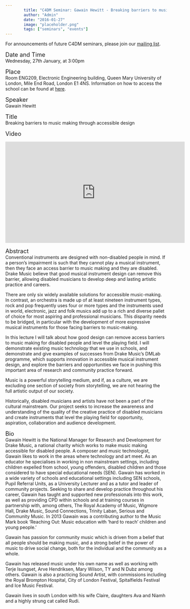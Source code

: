 ```yaml
---
        title: "C4DM Seminar: Gawain Hewitt - Breaking barriers to music making through accessible design"
        author: "Admin"
        date: "2016-01-27"
        image: "placeholder.png"
        tags: ["seminars", "events"]
---
```


<p>For announcements of future C4DM seminars, please join our <a href="/seminars.html">mailing list</a>.</p>


<span style="font-size: 130%;">Date and Time</span></br>
Wednesday, 27th January, at 3:00pm

<span style="font-size: 130%;">Place</span></br>
Room ENG209, Electronic Engineering building, Queen Mary University of London, Mile End Road, London E1 4NS. Information on how to access the school can be found at <a href="http://www.eecs.qmul.ac.uk/contact-us/">here</a>.

<span style="font-size: 130%;">Speaker</span></br>
Gawain Hewitt

<span style="font-size: 130%;">Title</span></br>
Breaking barriers to music making through accessible design

<span style="font-size: 130%;">Video</span></br>
<iframe width="560" height="315" src="https://www.youtube.com/embed/EHw8P6THiWs?rel=0" frameborder="0" allowfullscreen></iframe>

<span style="font-size: 130%;">Abstract</span></br>
Conventional instruments are designed with non-disabled people in mind. If a person’s impairment is such that they cannot play a musical instrument, then they face an access barrier to music making and they are disabled. Drake Music believe that good musical instrument design can remove this barrier, allowing disabled musicians to develop deep and lasting artistic practice and careers.

There are only six widely available solutions for accessible music-making. In contrast, an orchestra is made up of at least nineteen instrument types, rock and pop frequently uses four or more types and the instruments used in world, electronic, jazz and folk musics add up to a rich and diverse pallet of choice for most aspiring and professional musicians. This disparity needs to be bridged, in particular with the development of more expressive musical instruments for those facing barriers to music-making.

In this lecture I will talk about how good design can remove access barriers to music making for disabled people and level the playing field. I will demonstrate existing music technology that we use in schools, and demonstrate and give examples of successes from Drake Music’s DMLab programme, which supports innovation in accessible musical instrument design, and explore the barriers and opportunities we face in pushing this important area of research and community practice forward.

Music is a powerful storytelling medium, and if, as a culture, we are excluding one section of society from storytelling, we are not hearing the full artistic output of our society.

Historically, disabled musicians and artists have not been a part of the cultural mainstream. Our project seeks to increase the awareness and understanding of the quality of the creative practice of disabled musicians and create instruments that level the playing field for opportunity, aspiration, collaboration and audience development.

<span style="font-size: 130%;">Bio</span></br>
Gawain Hewitt is the National Manager for Research and Development for Drake Music, a national charity which works to make music making accessible for disabled people. A composer and music technologist, Gawain likes to work in the areas where technology and art meet. As an educator he specialises in working in non mainstream settings, including children expelled from school, young offenders, disabled children and those considered to have special educational needs (SEN). Gawain has worked in a wide variety of schools and educational settings including SEN schools, Pupil Referral Units, as a University Lecturer and as a tutor and leader of community projects. Seeking to share and develop practice throughout his career, Gawain has taught and supported new professionals into this work, as well as providing CPD within schools and at training courses in partnership with, among others, The Royal Academy of Music, Wigmore Hall, Drake Music, Sound Connections, Trinity Laban, Serious and Community Music. In 2013 Gawain was a contributing author to the Music Mark book ‘Reaching Out: Music education with ‘hard to reach’ children and young people.’

Gawain has passion for community music which is driven from a belief that all people should be making music, and a strong belief in the power of music to drive social change, both for the individual and the community as a whole.

Gawain has released music under his own name as well as working with Terje Isungset, Arve Hendriksen, Mary Wilson, TY and N Dubz among others. Gawain is also a practicing Sound Artist, with commissions including the Royal Brompton Hospital, City of London Festival, Spitalfields Festival and Ice Music Festival.

Gawain lives in south London with his wife Claire, daughters Ava and Niamh and a highly strung cat called Rudi.


